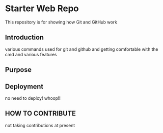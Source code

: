 # Starter Web Repo

This repository is for showing how Git and GitHub work

## Introduction

various commands used for git and github and getting comfortable with the cmd and various
features

## Purpose

## Deployment

no need to deploy! whoop!!

## HOW TO CONTRIBUTE

not taking contributions at present